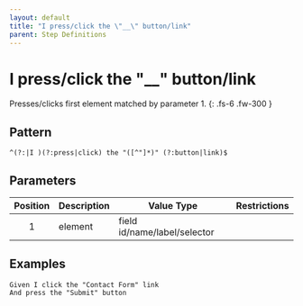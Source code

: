 ```yaml
---
layout: default
title: "I press/click the \"__\" button/link"
parent: Step Definitions
---
```


# I press/click the "\_\_" button/link

Presses/clicks first element matched by parameter 1.
{: .fs-6 .fw-300 }

## Pattern

```
^(?:|I )(?:press|click) the "([^"]*)" (?:button|link)$
```

## Parameters

| Position | Description | Value Type                   | Restrictions |
| :------: | ----------- | ---------------------------- | ------------ |
|    1     | element     | field id/name/label/selector |              |

## Examples

```gherkin
Given I click the "Contact Form" link
And press the "Submit" button
```
